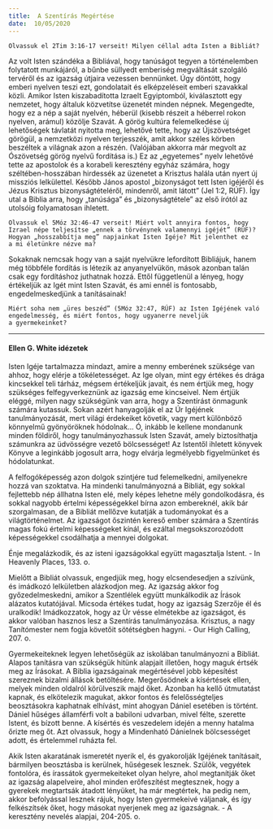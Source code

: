 ```yaml
---
title:  A Szentírás Megértése
date:  10/05/2020
---
```


`Olvassuk el 2Tim 3:16-17 verseit! Milyen céllal adta Isten a Bibliát?`

Az volt Isten szándéka a Bibliával, hogy tanúságot tegyen a történelemben folytatott munkájáról, a bűnbe süllyedt emberiség megváltását szolgáló tervéről és az igazság útjaira vezessen bennünket. Úgy döntött, hogy emberi nyelven teszi ezt, gondolatait és elképzeléseit emberi szavakkal közli. Amikor Isten kiszabadította Izraelt Egyiptomból, kiválasztott egy nemzetet, hogy általuk közvetítse üzenetét minden népnek. Megengedte, hogy ez a nép a saját nyelvén, héberül (kisebb részeit a héberrel rokon nyelven, arámul) közölje Szavát. A görög kultúra felemelkedése új lehetőségek távlatát nyitotta meg, lehetővé tette, hogy az Újszövetséget görögül, a nemzetközi nyelven terjesszék, amit akkor széles körben beszéltek a világnak azon a részén. (Valójában akkorra már megvolt az Ószövetség görög nyelvű fordítása is.) Ez az „egyetemes” nyelv lehetővé tette az apostolok és a korabeli keresztény egyház számára, hogy széltében-hosszában hirdessék az üzenetet a Krisztus halála után nyert új missziós lelkülettel. Később János apostol „bizonyságot tett Isten igéjéről és Jézus Krisztus bizonyságtételéről, mindenről, amit látott” (Jel 1:2, RÚF). Így utal a Biblia arra, hogy „tanúsága” és „bizonyságtétele” az első írótól az utolsóig folyamatosan ihletett.

`Olvassuk el 5Móz 32:46-47 verseit! Miért volt annyira fontos, hogy Izrael népe teljesítse „ennek a törvénynek valamennyi igéjét” (RÚF)? Hogyan „hosszabbítja meg” napjainkat Isten Igéje? Mit jelenthet ez a mi életünkre nézve ma?`

Sokaknak nemcsak hogy van a saját nyelvükre lefordított Bibliájuk, hanem még többféle fordítás is létezik az anyanyelvükön, mások azonban talán csak egy fordításhoz juthatnak hozzá. Ettől függetlenül a lényeg, hogy értékeljük az Igét mint Isten Szavát, és ami ennél is fontosabb, engedelmeskedjünk a tanításainak!

`Miért soha nem „üres beszéd” (5Móz 32:47, RÚF) az Isten Igéjének való engedelmesség, és miért fontos, hogy ugyanerre neveljük a gyermekeinket?`

---

#### Ellen G. White idézetek

Isten Igéje tartalmazza mindazt, amire a menny emberének szüksége van ahhoz, hogy elérje a tökéletességet. Az Ige olyan, mint egy értékes és drága kincsekkel teli tárház, mégsem értékeljük javait, és nem értjük meg, hogy szükséges felfegyverkeznünk az igazság eme kincseivel. Nem értjük eléggé, milyen nagy szükségünk van arra, hogy a Szentírást önmagunk számára kutassuk. Sokan azért hanyagolják el az Úr Igéjének tanulmányozását, mert világi érdekeiket követik, vagy mert különböző könnyelmű gyönyöröknek hódolnak... Ó, inkább le kellene mondanunk minden földiről, hogy tanulmányozhassuk Isten Szavát, amely biztosíthatja számunkra az üdvösségre vezető bölcsességet! Az Istentől ihletett könyvek Könyve a leginkább jogosult arra, hogy elvárja legmélyebb figyelmünket és hódolatunkat.

A felfogóképesség azon dolgok szintjére tud felemelkedni, amilyenekre hozzá van szoktatva. Ha mindenki tanulmányozná a Bibliát, egy sokkal fejlettebb nép állhatna Isten elé, mely képes lehetne mély gondolkodásra, és sokkal nagyobb értelmi képességekkel bírna azon embereknél, akik bár szorgalmasan, de a Bibliát mellőzve kutatják a tudományokat és a világtörténelmet. Az igazságot őszintén kereső ember számára a Szentírás magas fokú értelmi képességeket kínál, és ezáltal megsokszorozódott képességekkel csodálhatja a mennyei dolgokat.

Énje megalázkodik, és az isteni igazságokkal együtt magasztalja Istent. - In Heavenly Places, 133. o.

Mielőtt a Bibliát olvassuk, engedjük meg, hogy elcsendesedjen a szívünk, és imádkozó lelkületben alázkodjon meg. Az igazság akkor fog győzedelmeskedni, amikor a Szentlélek együtt munkálkodik az Írások alázatos kutatójával. Micsoda értékes tudat, hogy az igazság Szerzője él és uralkodik! Imádkozzatok, hogy az Úr vésse elmétekbe az igazságot, és akkor valóban hasznos lesz a Szentírás tanulmányozása. Krisztus, a nagy Tanítómester nem fogja követőit sötétségben hagyni. - Our High Calling, 207. o.

Gyermekeiteknek legyen lehetőségük az iskolában tanulmányozni a Bibliát. Alapos tanításra van szükségük hitünk alapjait illetően, hogy maguk értsék meg az Írásokat. A Biblia igazságainak megértésével jobb képesítést szereznek bizalmi állások betöltésére. Megerősödnek a kísértések ellen, melyek minden oldalról körülveszik majd őket. Azonban ha kellő útmutatást kapnak, és elkötelezik magukat, akkor fontos és felelősségteljes beosztásokra kaphatnak elhívást, mint ahogyan Dániel esetében is történt. Dániel hűséges államférfi volt a babiloni udvarban, mivel félte, szerette Istent, és bízott benne. A kísértés és veszedelem idején a menny hatalma őrizte meg őt. Azt olvassuk, hogy a Mindenható Dánielnek bölcsességet adott, és értelemmel ruházta fel.

Akik Isten akaratának ismeretét nyerik el, és gyakorolják Igéjének tanításait, bármilyen beosztásba is kerülnek, hűségesek lesznek. Szülők, vegyétek fontolóra, és írassátok gyermekeiteket olyan helyre, ahol megtanítják őket az igazság alapelveire, ahol minden erőfeszítést megtesznek, hogy a gyerekek megtartsák átadott lényüket, ha már megtértek, ha pedig nem, akkor befolyással lesznek rájuk, hogy Isten gyermekeivé váljanak, és így felkészítsék őket, hogy másokat nyerjenek meg az igazságnak. - A keresztény nevelés alapjai, 204-205. o.

